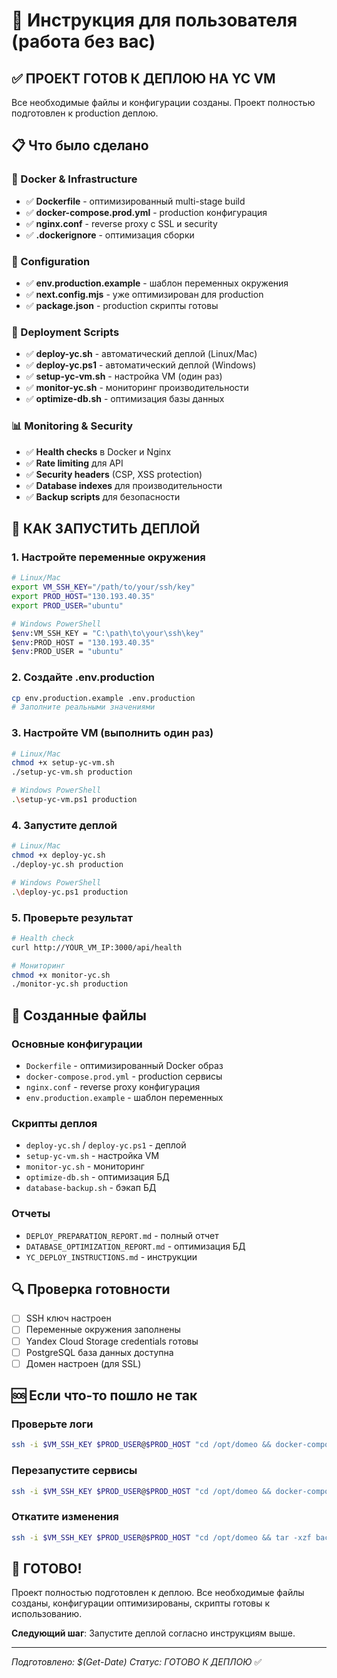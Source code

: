 # 🌙 Инструкция для пользователя (работа без вас)

## ✅ ПРОЕКТ ГОТОВ К ДЕПЛОЮ НА YC VM

Все необходимые файлы и конфигурации созданы. Проект полностью подготовлен к production деплою.

## 📋 Что было сделано

### 🐳 Docker & Infrastructure
- ✅ **Dockerfile** - оптимизированный multi-stage build
- ✅ **docker-compose.prod.yml** - production конфигурация
- ✅ **nginx.conf** - reverse proxy с SSL и security
- ✅ **.dockerignore** - оптимизация сборки

### 🔧 Configuration
- ✅ **env.production.example** - шаблон переменных окружения
- ✅ **next.config.mjs** - уже оптимизирован для production
- ✅ **package.json** - production скрипты готовы

### 🚀 Deployment Scripts
- ✅ **deploy-yc.sh** - автоматический деплой (Linux/Mac)
- ✅ **deploy-yc.ps1** - автоматический деплой (Windows)
- ✅ **setup-yc-vm.sh** - настройка VM (один раз)
- ✅ **monitor-yc.sh** - мониторинг производительности
- ✅ **optimize-db.sh** - оптимизация базы данных

### 📊 Monitoring & Security
- ✅ **Health checks** в Docker и Nginx
- ✅ **Rate limiting** для API
- ✅ **Security headers** (CSP, XSS protection)
- ✅ **Database indexes** для производительности
- ✅ **Backup scripts** для безопасности

## 🚀 КАК ЗАПУСТИТЬ ДЕПЛОЙ

### 1. Настройте переменные окружения
```bash
# Linux/Mac
export VM_SSH_KEY="/path/to/your/ssh/key"
export PROD_HOST="130.193.40.35"
export PROD_USER="ubuntu"

# Windows PowerShell
$env:VM_SSH_KEY = "C:\path\to\your\ssh\key"
$env:PROD_HOST = "130.193.40.35"
$env:PROD_USER = "ubuntu"
```

### 2. Создайте .env.production
```bash
cp env.production.example .env.production
# Заполните реальными значениями
```

### 3. Настройте VM (выполнить один раз)
```bash
# Linux/Mac
chmod +x setup-yc-vm.sh
./setup-yc-vm.sh production

# Windows PowerShell
.\setup-yc-vm.ps1 production
```

### 4. Запустите деплой
```bash
# Linux/Mac
chmod +x deploy-yc.sh
./deploy-yc.sh production

# Windows PowerShell
.\deploy-yc.ps1 production
```

### 5. Проверьте результат
```bash
# Health check
curl http://YOUR_VM_IP:3000/api/health

# Мониторинг
chmod +x monitor-yc.sh
./monitor-yc.sh production
```

## 📁 Созданные файлы

### Основные конфигурации
- `Dockerfile` - оптимизированный Docker образ
- `docker-compose.prod.yml` - production сервисы
- `nginx.conf` - reverse proxy конфигурация
- `env.production.example` - шаблон переменных

### Скрипты деплоя
- `deploy-yc.sh` / `deploy-yc.ps1` - деплой
- `setup-yc-vm.sh` - настройка VM
- `monitor-yc.sh` - мониторинг
- `optimize-db.sh` - оптимизация БД
- `database-backup.sh` - бэкап БД

### Отчеты
- `DEPLOY_PREPARATION_REPORT.md` - полный отчет
- `DATABASE_OPTIMIZATION_REPORT.md` - оптимизация БД
- `YC_DEPLOY_INSTRUCTIONS.md` - инструкции

## 🔍 Проверка готовности

- [ ] SSH ключ настроен
- [ ] Переменные окружения заполнены
- [ ] Yandex Cloud Storage credentials готовы
- [ ] PostgreSQL база данных доступна
- [ ] Домен настроен (для SSL)

## 🆘 Если что-то пошло не так

### Проверьте логи
```bash
ssh -i $VM_SSH_KEY $PROD_USER@$PROD_HOST "cd /opt/domeo && docker-compose -f docker-compose.prod.yml logs -f"
```

### Перезапустите сервисы
```bash
ssh -i $VM_SSH_KEY $PROD_USER@$PROD_HOST "cd /opt/domeo && docker-compose -f docker-compose.prod.yml restart"
```

### Откатите изменения
```bash
ssh -i $VM_SSH_KEY $PROD_USER@$PROD_HOST "cd /opt/domeo && tar -xzf backup-YYYYMMDD_HHMMSS.tar.gz"
```

## 🎉 ГОТОВО!

Проект полностью подготовлен к деплою. Все необходимые файлы созданы, конфигурации оптимизированы, скрипты готовы к использованию.

**Следующий шаг**: Запустите деплой согласно инструкциям выше.

---
*Подготовлено: $(Get-Date)*
*Статус: ГОТОВО К ДЕПЛОЮ* ✅

